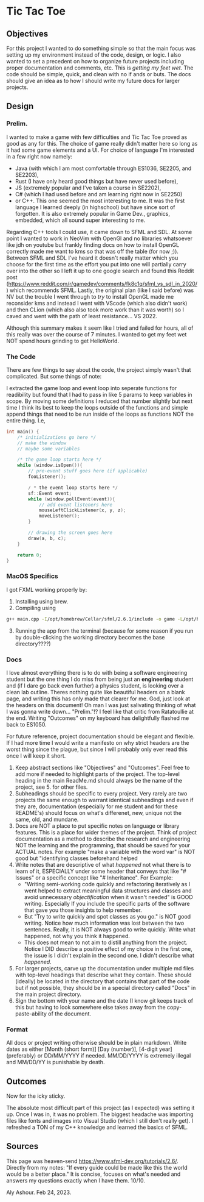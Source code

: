 # Tic Tac Toe
## Objectives
For this project I wanted to do something simple so that the main focus was setting up my environment instead of the code, design, or logic.
I also wanted to set a precedent on how to organize future projects including proper documentation and comments, etc.
This is *getting my feet wet*. The code should be simple, quick, and clean with no if ands or buts. The docs should give an idea as to how I should write my future docs for larger projects.

## Design
### Prelim.
I wanted to make a game with few difficulties and Tic Tac Toe proved as good as any for this. The choice of game really didn't matter here so long as it had some game elements and a UI.
For choice of language I'm interested in a few right now namely:
- Java (with which I am most comfortable through ES1036, SE2205, and SE2203),
- Rust (I have only heard good things but have never used before),
- JS (extremely popular and I've taken a course in SE2202),
- C# (which I had used before and am learning right now in SE2250)
- or C++. This one seemed the most interesting to me. It was the first language I learned deeply (in highschool) but have since sort of forgotten. It is also extremely popular in Game Dev., graphics, embedded, which all sound super interesting to me.

Regarding C++ tools I could use, it came down to SFML and SDL. At some point I wanted to work in NeoVim with OpenGl and no libraries whatsoever like jdh on youtube but frankly finding docs on how to install OpenGL correctly made me want to kms so that was off the table (for now ;)).
Between SFML and SDL I've heard it doesn't really matter which you choose for the first time as the effort you put into one will partially carry over into the other so I left it up to one google search and found this Reddit post (https://www.reddit.com/r/gamedev/comments/fk8c1q/sfml_vs_sdl_in_2020/) which recommends SFML.
Lastly, the original plan (like I said before) was NV but the trouble I went through to *try* to install OpenGL made me reconsider kms and instead I went with VScode (which also didn't work) and then CLion (which also also took more work than it was worth) so I caved and went with the path of least resistance... VS 2022.

Although this summary makes it seem like I tried and failed for hours, all of this really was over the course of 7 minutes. I wanted to get my feet wet NOT spend hours grinding to get HelloWorld.
### The Code
There are few things to say about the code, the project simply wasn't that complicated. But some things of note:

I extracted the game loop and event loop into seperate functions for readibility but found that I had to pass in like 5 params to keep variables in scope. By moving some definitions I reduced that number slightly but next time I think its best to keep the loops outside of the functions and simple append things that need to be run inside of the loops as functions NOT the entire thing. I.e,
```C++
int main() {
	/* initializations go here */
	// make the window
	// maybe some variables

	/* the game loop starts here */
	while (window.isOpen()){
		// pre-event stuff goes here (if applicable)
		fooListener();

		/ * the event loop starts here */
		sf::Event event;
		while (window.pollEvent(event)){
			// add event listeners here
			mouseLeftClickListener(x, y, z);
			moveListener();
		}

		// drawing the screen goes here
		draw(a, b, c);
	}

	return 0;
}
```
### MacOS Specifics
I got FXML working properly by:
1. Installing using brew.
2. Compiling using
```bash
g++ main.cpp -I/opt/homebrew/Cellar/sfml/2.6.1/include -o game -L/opt/homebrew/Cellar/sfml/2.6.1/lib -lsfml-graphics -lsfml-window -lsfml-system
```
3. Running the app from the terminal (because for some reason if you run by double-clicking the working directory becomes the base directory????)
### Docs
I love almost everything there is to do with being a software engineering student but the one thing I do miss from being just an **engineering** student and (if I dare go back even further) a physics student, is looking over a clean lab outline.
Theres nothing quite like beautiful headers on a blank page, and writing this has only made that clearer for me. God, just look at the headers on this document!
Oh man I was just salivating thinking of what I was gonna write down... "Prelim."!? I feel like that critic from Ratatoullie at the end. Writing "Outcomes" on my keyboard has delightfully flashed me back to ES1050.

For future reference, project documentation should be elegant and flexible. If I had more time I would write a manifesto on why strict headers are the worst thing since the plague, but since I will probably only ever read this once I will keep it short.
1. Keep abstract sections like "Objectives" and "Outcomes". Feel free to add more if needed to highlight parts of the project. The top-level heading in the main ReadMe.md should always be the name of the project, see 5. for other files.
2. Subheadings should be specific to every project. Very rarely are two projects the same enough to warrant identical subheadings and even if they are, documentation (especially for me student and for these README's) should focus on what's differenet, new, unique not the same, old, and mundane.
3. Docs are NOT a place to put specific notes on language or library features. This is a place for wider themes of the project. Think of project documentation as a method to describe the research and engineering NOT the learning and the programming, that should be saved for your ACTUAL notes. For example "make a variable with the word var" is NOT good but "identifying classes beforehand helped
4. Write notes that are descriptive of what *happened* not what there is to learn of it, ESPECIALLY under some header that conveys that like "# Issues" or a specific concept like "# Inheritance". For Example:
	- "Writing semi-working code quickly and refactoring iteratively as I went helped to extract meaningful data structures and classes and avoid unnecessary *objectification* when it wasn't needed" is GOOD writing. Especially If you include the specific parts of the software that gave you those insights to help remember.
	- But "Try to write quickly and spot classes as you go." is NOT good writing. Notice how much information was lost between the two sentences. Really, it is NOT always good to write quickly. Write what happened, not why you think it happened.
	- This does not mean to not aim to distill anything from the project. Notice I DID describe a positive effect of my choice in the first one, the issue is I didn't explain in the second one. I didn't describe what *happened*.
5. For larger projects, carve up the documentation under multiple md files with top-level headings that describe what they contain. These should (ideally) be located in the directory that contains that part of the code but if not possible, they should be in a special directory called "Docs" in the main project directory.
6. Sign the bottom with your name and the date (I know git keeps track of this but having to look somewhere else takes away from the copy-paste-ability of the document.

### Format
All docs or project writing otherwise should be in plain markdown.
Write dates as either [Month (short form)] [Day (number)], [4-digit year] (preferably) or DD/MM/YYYY if needed. MM/DD/YYYY is extremely illegal and MM/DD/YY is punishable by death.

## Outcomes
Now for the icky sticky.

The absolute most difficult part of this project (as I expected) was setting it up. Once I was in, it was no problem. The biggest headache was importing files like fonts and images into Visual Studio (which I still don't really get).
I refreshed a TON of my C++ knowledge and learned the basics of SFML.
## Sources
This page was heaven-send https://www.sfml-dev.org/tutorials/2.6/.
Directly from my notes: "If every guide could be made like this the world would be a better place." It is concise, focuses on what's needed and answers my questions exactly when I have them. 10/10.


Aly Ashour. Feb 24, 2023.